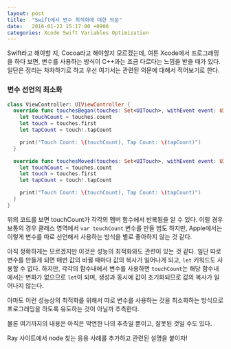 ```yaml
---
layout: post
title:  "Swift에서 변수 최적화에 대한 의문"
date:   2016-01-22 15:17:00 +0900
categories: Xcode Swift Variables Optimization
---
```


Swift라고 해야할 지, Cocoa라고 해야할지 모르겠는데, 여튼 Xcode에서 프로그래밍을 하다 보면, 변수를 사용하는 방식이 C++과는 조금 다르다는 느낌을 받을 때가 있다. 일단은 정리는 차차하기로 하고 우선 여기서는 관련된 의문에 대해서 적어보기로 한다.


### 변수 선언의 최소화

```swift
class ViewController: UIViewController {
  override func touchesBegan(touches: Set<UITouch>, withEvent event: UIEvent?) {
    let touchCount = touches.count
    let touch = touches.first
    let tapCount = touch!.tapCount

    print("Touch Count: \(touchCount), Tap Count: \(tapCount)")
  }

  override func touchesMoved(touches: Set<UITouch>, withEvent event: UIEvent?) {
    let touchCount = touches.count
    let touch = touches.first
    let tapCount = touch!.tapCount

    print("Touch Count: \(touchCount), Tap Count: \(tapCount)")
  }
}
```

위의 코드를 보면 touchCount가 각각의 멤버 함수에서 반복됨을 알 수 있다. 이럴 경우 보통의 경우 클래스 영역에서 `var touchCount` 변수를 만들 법도 하지만, Apple에서는 이렇게 변수를 따로 선언해서 사용하는 방식을 별로 좋아하지 않는 것 같다.

아직 정확하게는 모르겠지만 이것은 성능의 최적화와도 관련이 있는 것 같다. 일단 따로 변수를 만들게 되면 매번 값의 바뀔 때마다 값의 복사가 일어나게 되고, `let` 키워드도 사용할 수 없다. 하지만, 각각의 함수내에서 변수를 사용하면 `touchCount`는 해당 함수내에서는 변화가 없으므로 `let`이 되며, 생성과 동시에 값이 초기화되므로 값의 복사가 일어나지 않는다.

아마도 이런 성능상의 최적화를 위해서 따로 변수를 사용하는 것을 최소화하는 방식으로 프로그래밍을 하도록 유도하는 것이 아닐까 추측한다.

물론 여기까지의 내용은 아직은 막연한 나의 추측일 뿐이고, 잘못된 것일 수도 있다.

Ray 사이트에서 node 찾는 응용 사례를 추가하고 관련된 설명을 붙이자!
